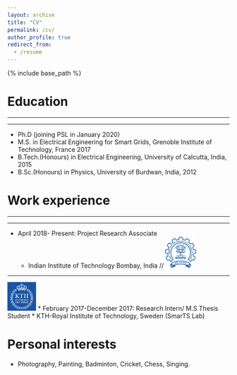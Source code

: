 ```yaml
---
layout: archive
title: "CV"
permalink: /cv/
author_profile: true
redirect_from:
  - /resume
---
```


{% include base_path %}

Education 
======

----


----
* Ph.D (joining PSL in January 2020)
* M.S. in Electrical Engineering for Smart Grids, Grenoble Institute of Technology, France 2017   
* B.Tech.(Honours) in Electrical Engineering, University of Calcutta, India, 2015  
* B.Sc.(Honours) in Physics, University of Burdwan, India, 2012 



Work experience
======

----
   

----

* April 2018- Present: Project Research Associate
  * Indian Institute of Technology Bombay, India // <img src="/images/IIT Bombay_Logo_JPG_0.jpg" width="70" height="70"> 


----
<img src="/images/kth.jpg" width="65"  height="65">
* February 2017-December 2017: Research Intern/ M.S Thesis Student
  * KTH-Royal Institute of Technology, Sweden (SmarTS Lab)
 


Personal interests
======
* Photography, Painting, Badminton, Cricket, Chess, Singing.


